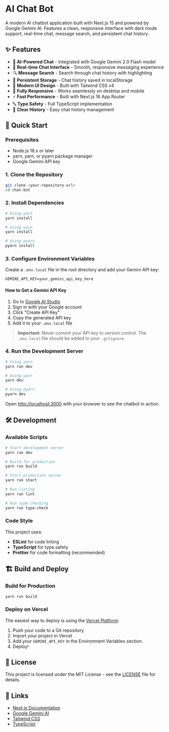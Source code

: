 # AI Chat Bot

A modern AI chatbot application built with Next.js 15 and powered by Google Gemini AI. Features a clean, responsive interface with dark mode support, real-time chat, message search, and persistent chat history.

## ✨ Features

- 🤖 **AI-Powered Chat** - Integrated with Google Gemini 2.0 Flash model
- 💬 **Real-time Chat Interface** - Smooth, responsive messaging experience
- 🔍 **Message Search** - Search through chat history with highlighting
- 💾 **Persistent Storage** - Chat history saved in localStorage
- 🎨 **Modern UI Design** - Built with Tailwind CSS v4
- 📱 **Fully Responsive** - Works seamlessly on desktop and mobile
- ⚡ **Fast Performance** - Built with Next.js 16 App Router
- 🔤 **Type Safety** - Full TypeScript implementation
- 🧹 **Clear History** - Easy chat history management

## 🚀 Quick Start

### Prerequisites

- Node.js 18.x or later
- yarn, yarn, or pyarn package manager
- Google Gemini API key

### 1. Clone the Repository

```bash
git clone <your-repository-url>
cd chat-bot
```

### 2. Install Dependencies

```bash
# Using yarn
yarn install

# Using yarn
yarn install

# Using pyarn
pyarn install
```

### 3. Configure Environment Variables

Create a `.env.local` file in the root directory and add your Gemini API key:

```env
GEMINI_API_KEY=your_gemini_api_key_here
```

#### How to Get a Gemini API Key

1. Go to [Google AI Studio](https://makersuite.google.com/app/apikey)
2. Sign in with your Google account
3. Click "Create API Key"
4. Copy the generated API key
5. Add it to your `.env.local` file

> **Important:** Never commit your API key to version control. The `.env.local` file should be added to your `.gitignore`.

### 4. Run the Development Server

```bash
# Using yarn
yarn run dev

# Using yarn
yarn dev

# Using pyarn
pyarn dev
```

Open [http://localhost:3000](http://localhost:3000) with your browser to see the chatbot in action.

## 🛠️ Development

### Available Scripts

```bash
# Start development server
yarn run dev

# Build for production
yarn run build

# Start production server
yarn run start

# Run linting
yarn run lint

# Run type checking
yarn run type-check
```

### Code Style

This project uses:

- **ESLint** for code linting
- **TypeScript** for type safety
- **Prettier** for code formatting (recommended)

## 🏗️ Build and Deploy

### Build for Production

```bash
yarn run build
```

### Deploy on Vercel

The easiest way to deploy is using the [Vercel Platform](https://vercel.com/new):

1. Push your code to a Git repository
2. Import your project in Vercel
3. Add your `GEMINI_API_KEY` in the Environment Variables section
4. Deploy!

## 📄 License

This project is licensed under the MIT License - see the [LICENSE](LICENSE) file for details.

## 🔗 Links

- [Next.js Documentation](https://nextjs.org/docs)
- [Google Gemini AI](https://ai.google.dev/)
- [Tailwind CSS](https://tailwindcss.com/)
- [TypeScript](https://www.typescriptlang.org/)
